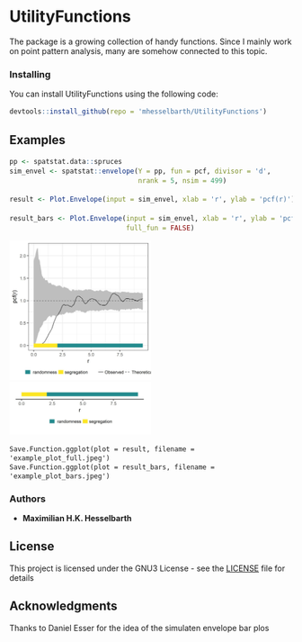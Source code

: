 # UtilityFunctions

The package is a growing collection of handy functions. Since I mainly work on point pattern analysis, many are somehow connected to this topic.

### Installing

You can install UtilityFunctions using the following code:

```r
devtools::install_github(repo = 'mhesselbarth/UtilityFunctions')
``` 

## Examples


```r
pp <- spatstat.data::spruces
sim_envel <- spatstat::envelope(Y = pp, fun = pcf, divisor = 'd',
                                nrank = 5, nsim = 499)

result <- Plot.Envelope(input = sim_envel, xlab = 'r', ylab = 'pcf(r)')

result_bars <- Plot.Envelope(input = sim_envel, xlab = 'r', ylab = 'pcf(r)', 
                             full_fun = FALSE)
``` 

<img src="vignettes/example_plot_full.jpeg"  width="50%" />
<img src="vignettes/example_plot_bars.jpeg"  width="50%" />

``` 
Save.Function.ggplot(plot = result, filename = 'example_plot_full.jpeg')
Save.Function.ggplot(plot = result_bars, filename = 'example_plot_bars.jpeg')
```



### Authors

* **Maximilian H.K. Hesselbarth**

## License

This project is licensed under the GNU3 License - see the [LICENSE](https://github.com/mhesselbarth/UtilityFunctions/blob/master/LICENSE) file for details

## Acknowledgments

Thanks to Daniel Esser for the idea of the simulaten envelope bar plos
